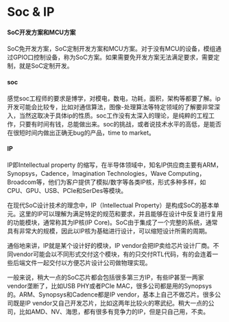 # Soc & IP

#### SoC开发方案和MCU方案
SoC免开发方案，SoC定制开发方案和MCU方案。对于没有MCU的设备，模组通过GPIO口控制设备，称为SoC方案。如果需要免开发方案无法满足要求，需要定制，就是SoC定制开发。
#### soc
感觉soc工程师的要求是博学，对模电，数电，功耗，面积，架构等都要了解。ip开发可能会比较专，比如对通信算法，图像-处理算法等特定领域的了解要非常深入，当然这取决于具体ip的性质。soc工作没有太深入的理论，是纯粹的工程工作，只要有时间有钱，总能做出来。soc的挑战，或者说技术水平的高低，是能否在很短时间内做出正确无bug的产品，time to market。



#### IP
IP即Intellectual property 的缩写，在半导体领域中，知名IP供应商主要有ARM，Synopsys，Cadence，Imagination Technologies，Wave Computing， Broadcom等，他们为客户提供了模拟/数字等各类IP核，形式多种多样，如CPU、GPU、USB、PCIe和SerDes等模块。

在现代SoC设计技术的理念中，IP（Intellectual Property）是构成SoC的基本单元。这里的IP可以理解为满足特定的规范和要求，并且能够在设计中反复进行复用的功能模块，通常称其为IP核(IP Core)。SoC由于集成了一个完整的系统，通常具有非常大的规模，因此以IP核为基础进行设计，可以缩短设计所需的周期。

通俗地来讲，IP就是某个设计好的模块，IP vendor会把IP卖给芯片设计厂商。不同vendor可能会以不同形式交付这个模块，有的只交付RTL代码，有的会连着一些后端文件一起交付以方便芯片设计公司做物理实现。

一般来说，稍大一点的SoC芯片都会包括很多第三方IP，有些IP甚至一两家vendor垄断了，比如USB PHY或者PCIe MAC，很多公司都是用的Synopsys的。ARM、Synopsys和Cadence都是IP vendor，基本上自己不做芯片。很多公司既是IP vendor又自己开发芯片，比如这两年比较火的寒武纪。稍大一点的公司，比如AMD、NV、海思，都有很多有竞争力的IP，但是只自己用，不卖。